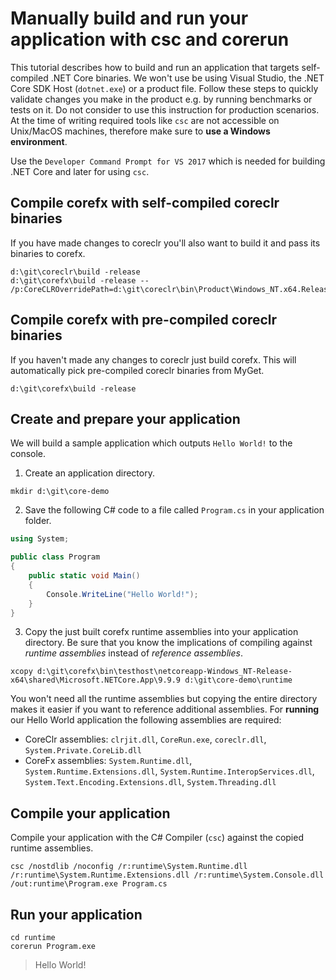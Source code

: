 # Manually build and run your application with csc and corerun

This tutorial describes how to build and run an application that targets self-compiled .NET Core binaries. We won't use be using Visual Studio,  the .NET Core SDK Host (`dotnet.exe`) or a product file. Follow these steps to quickly validate changes you make in the product e.g. by running benchmarks or tests on it. Do not consider to use this instruction for production scenarios. At the time of writing required tools like `csc` are not accessible on Unix/MacOS machines, therefore make sure to __use a Windows environment__.

Use the `Developer Command Prompt for VS 2017` which is needed for building .NET Core and later for using `csc`.

## Compile corefx with self-compiled coreclr binaries
If you have made changes to coreclr you'll also want to build it and pass its binaries to corefx.
```
d:\git\coreclr\build -release
d:\git\corefx\build -release -- /p:CoreCLROverridePath=d:\git\coreclr\bin\Product\Windows_NT.x64.Release\
```

## Compile corefx with pre-compiled coreclr binaries
If you haven't made any changes to coreclr just build corefx. This will automatically pick pre-compiled coreclr binaries from MyGet.
```
d:\git\corefx\build -release
```

## Create and prepare your application
We will build a sample application which outputs `Hello World!` to the console.

1. Create an application directory.
```
mkdir d:\git\core-demo
```

2. Save the following C# code to a file called `Program.cs` in your application folder.
```csharp
using System;

public class Program
{
    public static void Main()
    {
        Console.WriteLine("Hello World!");
    }
}
```

3. Copy the just built corefx runtime assemblies into your application directory. Be sure that you know the implications of compiling against *runtime assemblies* instead of *reference assemblies*.
```
xcopy d:\git\corefx\bin\testhost\netcoreapp-Windows_NT-Release-x64\shared\Microsoft.NETCore.App\9.9.9 d:\git\core-demo\runtime
```

You won't need all the runtime assemblies but copying the entire directory makes it easier if you want to reference additional assemblies. For __running__ our Hello World application the following assemblies are required:

- CoreClr assemblies: `clrjit.dll`, `CoreRun.exe`, `coreclr.dll`, `System.Private.CoreLib.dll`
- CoreFx assemblies: `System.Runtime.dll`, `System.Runtime.Extensions.dll`, `System.Runtime.InteropServices.dll`, `System.Text.Encoding.Extensions.dll`, `System.Threading.dll`

## Compile your application
Compile your application with the C# Compiler (`csc`) against the copied runtime assemblies.
```
csc /nostdlib /noconfig /r:runtime\System.Runtime.dll /r:runtime\System.Runtime.Extensions.dll /r:runtime\System.Console.dll /out:runtime\Program.exe Program.cs
```

## Run your application
```
cd runtime
corerun Program.exe
```

> Hello World!
